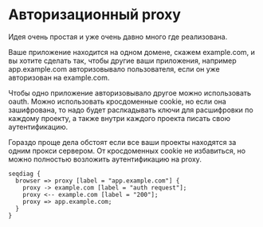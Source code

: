 # Авторизационный proxy

Идея очень простая и уже очень давно много где реализована.

Ваше приложение находится на одном домене, скажем example.com, и вы хотите
сделать так, чтобы другие ваши приложения, например app.example.com
авторизовывало пользователя, если он уже авторизован на example.com.

Чтобы одно приложение авторизовывало другое можно использовать oauth.
Можно использовать кросдоменные cookie, но если она зашифрована,
то надо будет раслкадывать ключи для расшифровки по каждому проекту,
а также внутри каждого проекта писать свою аутентификацию.

Гораздо проще дела обстоят если все ваши проекты находятся за одним прокси сервером.
От кросдоменных cookie не избавиться, но можно полностью возложить аутентификацию на proxy.

```seqdiag
seqdiag {
  browser => proxy [label = "app.example.com"] {
    proxy -> example.com [label = "auth request"];
    proxy <-- example.com [label = "200"];
    proxy => app.example.com;
  }
}
```
